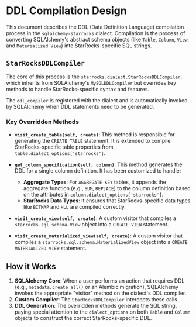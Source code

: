 # DDL Compilation Design

This document describes the DDL (Data Definition Language) compilation process in the `sqlalchemy-starrocks` dialect. Compilation is the process of converting SQLAlchemy's abstract schema objects (like `Table`, `Column`, `View`, and `Materialized View`) into StarRocks-specific SQL strings.

## `StarRocksDDLCompiler`

The core of this process is the `starrocks.dialect.StarRocksDDLCompiler`, which inherits from SQLAlchemy's `MySQLDDLCompiler` but overrides key methods to handle StarRocks-specific syntax and features.

The `ddl_compiler` is registered with the dialect and is automatically invoked by SQLAlchemy when DDL statements need to be generated.

### Key Overridden Methods

- **`visit_create_table(self, create)`**: This method is responsible for generating the `CREATE TABLE` statement. It is extended to compile StarRocks-specific table properties from `table.dialect_options['starrocks']`.

- **`get_column_specification(self, column)`**: This method generates the DDL for a single column definition. It has been customized to handle:

  - **Aggregate Types**: For `AGGREGATE KEY` tables, it appends the aggregate function (e.g., `SUM`, `REPLACE`) to the column definition based on the attributes in `column.dialect_options['starrocks']`.
  - **StarRocks Data Types**: It ensures that StarRocks-specific data types like `BITMAP` and `HLL` are compiled correctly.

- **`visit_create_view(self, create)`**: A custom visitor that compiles a `starrocks.sql.schema.View` object into a `CREATE VIEW` statement.

- **`visit_create_materialized_view(self, create)`**: A custom visitor that compiles a `starrocks.sql.schema.MaterializedView` object into a `CREATE MATERIALIZED VIEW` statement.

## How it Works

1.  **SQLAlchemy Core**: When a user performs an action that requires DDL (e.g., `metadata.create_all()` or an Alembic migration), SQLAlchemy invokes the appropriate "visitor" method on the dialect's DDL compiler.
2.  **Custom Compiler**: The `StarRocksDDLCompiler` intercepts these calls.
3.  **DDL Generation**: The overridden methods generate the SQL string, paying special attention to the `dialect_options` on both `Table` and `Column` objects to construct the correct StarRocks-specific DDL.
